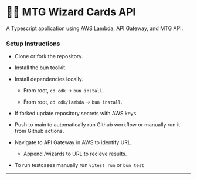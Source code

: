 # 🧙‍♂️ MTG Wizard Cards API

A Typescript application using AWS Lambda, API Gateway, and MTG API.

### Setup Instructions

- Clone or fork the repository.

- Install the bun toolkit.

- Install dependencies locally.

  - From root, `cd cdk` -> `bun install`.

  - From root, `cd cdk/lambda` -> `bun install`.

- If forked update repository secrets with AWS keys.

- Push to main to automatically run Github workflow or manually run it from Github actions.

- Navigate to API Gateway in AWS to identify URL.

  - Append /wizards to URL to recieve results.

- To run testcases manually run `vitest run` or `bun test`

---